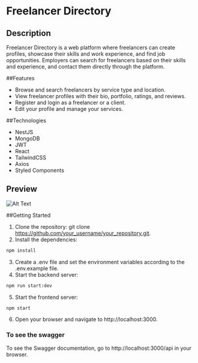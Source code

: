 # Freelancer Directory
## Description
Freelancer Directory is a web platform where freelancers can create profiles, showcase their skills and work experience, and find job opportunities. Employers can search for freelancers based on their skills and experience, and contact them directly through the platform.


##Features
- Browse and search freelancers by service type and location.
- View freelancer profiles with their bio, portfolio, ratings, and reviews.
- Register and login as a freelancer or a client.
- Edit your profile and manage your services.

##Technologies
- NestJS
- MongoDB
- JWT
- React
- TailwindCSS
- Axios
- Styled Components

## Preview
![Alt Text](https://www.youtube.com/watch?v=BNtYKKjbSIY)



##Getting Started

1. Clone the repository: git clone https://github.com/your_username/your_repository.git.
2. Install the dependencies: 
```bash 
npm install
```
3. Create a .env file and set the environment variables according to the .env.example file.
4. Start the backend server:
```bash 
npm run start:dev
```
5. Start the frontend server:
```bash 
npm start
```
6. Open your browser and navigate to http://localhost:3000.

### To see the swagger
To see the Swagger documentation, go to http://localhost:3000/api in your browser.
